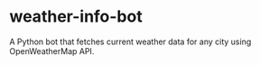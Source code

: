 # weather-info-bot
A Python bot that fetches current weather data for any city using OpenWeatherMap API.
